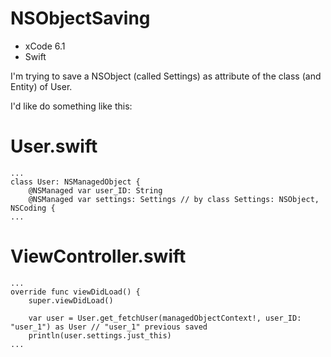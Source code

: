 NSObjectSaving
==============

- xCode 6.1
- Swift


I'm trying to save a NSObject (called Settings) as attribute of the class (and Entity) of User.

I'd like do something like this:

# User.swift
    ...
    class User: NSManagedObject {
        @NSManaged var user_ID: String
        @NSManaged var settings: Settings // by class Settings: NSObject, NSCoding {
    ...

# ViewController.swift
    ...
    override func viewDidLoad() {
        super.viewDidLoad()
        
        var user = User.get_fetchUser(managedObjectContext!, user_ID: "user_1") as User // "user_1" previous saved
        println(user.settings.just_this)
    ...

